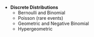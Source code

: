 - **Discrete Distributions**
  - Bernoulli and Binomial
  - Poisson (rare events)
  - Geometric and Negative Binomial
  - Hypergeometric
